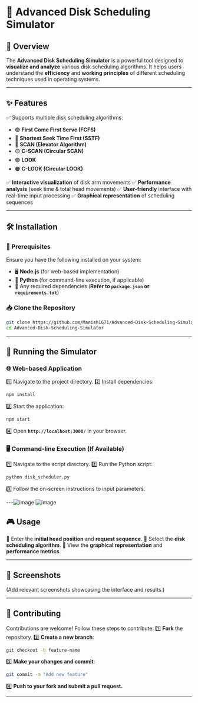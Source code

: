 # 🚀 Advanced Disk Scheduling Simulator

## 📌 Overview
The **Advanced Disk Scheduling Simulator** is a powerful tool designed to **visualize and analyze** various disk scheduling algorithms. It helps users understand the **efficiency** and **working principles** of different scheduling techniques used in operating systems.

---

## ✨ Features
✅ Supports multiple disk scheduling algorithms:
- 🟢 **First Come First Serve (FCFS)**
- 🔵 **Shortest Seek Time First (SSTF)**
- 🔴 **SCAN (Elevator Algorithm)**
- 🟡 **C-SCAN (Circular SCAN)**
- 🟣 **LOOK**
- 🟠 **C-LOOK (Circular LOOK)**

✅ **Interactive visualization** of disk arm movements
✅ **Performance analysis** (seek time & total head movements)
✅ **User-friendly** interface with real-time input processing
✅ **Graphical representation** of scheduling sequences

---

## 🛠 Installation
### 📌 Prerequisites
Ensure you have the following installed on your system:
- 🖥 **Node.js** (for web-based implementation)
- 🐍 **Python** (for command-line execution, if applicable)
- 📂 Any required dependencies (**Refer to `package.json` or `requirements.txt`**)

### 📥 Clone the Repository
```sh
git clone https://github.com/Manish1671/Advanced-Disk-Scheduling-Simulator.git
cd Advanced-Disk-Scheduling-Simulator
```

---

## 🚀 Running the Simulator
### 🌐 Web-based Application
1️⃣ Navigate to the project directory.
2️⃣ Install dependencies:
```sh
npm install
```
3️⃣ Start the application:
```sh
npm start
```
4️⃣ Open **`http://localhost:3000/`** in your browser.

### 🖥 Command-line Execution (If Available)
1️⃣ Navigate to the script directory.
2️⃣ Run the Python script:
```sh
python disk_scheduler.py
```
3️⃣ Follow the on-screen instructions to input parameters.

---![image](https://github.com/user-attachments/assets/6f55d624-b2f7-41a9-bb0e-25047b7ef0b1)
![image](https://github.com/user-attachments/assets/756d308a-189f-4bba-b7d4-e1c2cff01d27)



## 🎮 Usage
🔹 Enter the **initial head position** and **request sequence**.
🔹 Select the **disk scheduling algorithm**.
🔹 View the **graphical representation** and **performance metrics**.

---

## 📸 Screenshots
(Add relevant screenshots showcasing the interface and results.)

---

## 🤝 Contributing
Contributions are welcome! Follow these steps to contribute:
1️⃣ **Fork** the repository.
2️⃣ **Create a new branch**:
```sh
git checkout -b feature-name
```
3️⃣ **Make your changes and commit**:
```sh
git commit -m "Add new feature"
```
4️⃣ **Push to your fork and submit a pull request.**

---



